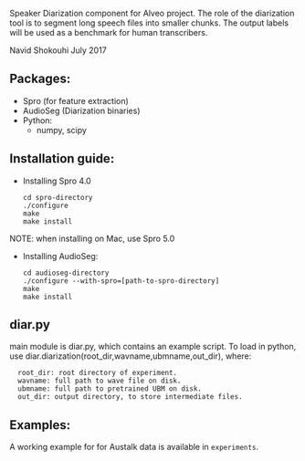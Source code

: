 Speaker Diarization component for Alveo project. 
The role of the diarization tool is to segment long speech files into smaller chunks.
The output labels will be used as a benchmark for human transcribers. 

Navid Shokouhi 
July 2017


## Packages: 
- Spro (for feature extraction)
- AudioSeg (Diarization binaries)
- Python: 
  - numpy, scipy


## Installation guide:
- Installing Spro 4.0
  ```
  cd spro-directory
  ./configure
  make 
  make install 
  ```
NOTE: when installing on Mac, use Spro 5.0


- Installing AudioSeg:
  ```
  cd audioseg-directory
  ./configure --with-spro=[path-to-spro-directory]
  make
  make install
  ```

## diar.py
main module is diar.py, which contains an example script. To load in python, use diar.diarization(root_dir,wavname,ubmname,out_dir), 
where:
```
  root_dir: root directory of experiment. 
  wavname: full path to wave file on disk. 
  ubmname: full path to pretrained UBM on disk. 
  out_dir: output directory, to store intermediate files. 
```

## Examples: 
A working example for for Austalk data is available in `experiments`. 
